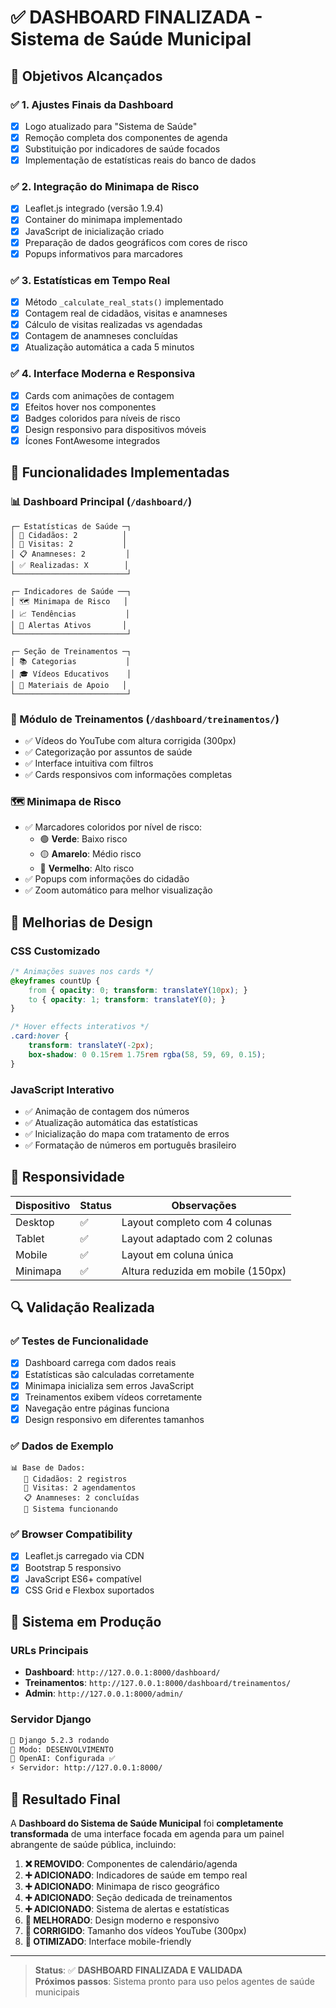 # ✅ DASHBOARD FINALIZADA - Sistema de Saúde Municipal

## 🎯 Objetivos Alcançados

### ✅ 1. Ajustes Finais da Dashboard
- [x] Logo atualizado para "Sistema de Saúde" 
- [x] Remoção completa dos componentes de agenda
- [x] Substituição por indicadores de saúde focados
- [x] Implementação de estatísticas reais do banco de dados

### ✅ 2. Integração do Minimapa de Risco
- [x] Leaflet.js integrado (versão 1.9.4)
- [x] Container do minimapa implementado
- [x] JavaScript de inicialização criado
- [x] Preparação de dados geográficos com cores de risco
- [x] Popups informativos para marcadores

### ✅ 3. Estatísticas em Tempo Real
- [x] Método `_calculate_real_stats()` implementado
- [x] Contagem real de cidadãos, visitas e anamneses
- [x] Cálculo de visitas realizadas vs agendadas
- [x] Contagem de anamneses concluídas
- [x] Atualização automática a cada 5 minutos

### ✅ 4. Interface Moderna e Responsiva
- [x] Cards com animações de contagem
- [x] Efeitos hover nos componentes
- [x] Badges coloridos para níveis de risco
- [x] Design responsivo para dispositivos móveis
- [x] Ícones FontAwesome integrados

## 🔧 Funcionalidades Implementadas

### 📊 Dashboard Principal (`/dashboard/`)
```
┌─ Estatísticas de Saúde ─┐
│ 👥 Cidadãos: 2          │
│ 📅 Visitas: 2           │  
│ 📋 Anamneses: 2         │
│ ✅ Realizadas: X        │
└─────────────────────────┘

┌─ Indicadores de Saúde ──┐
│ 🗺️ Minimapa de Risco   │
│ 📈 Tendências           │
│ 🚨 Alertas Ativos       │
└─────────────────────────┘

┌─ Seção de Treinamentos ─┐
│ 📚 Categorias           │
│ 🎓 Vídeos Educativos    │
│ 📖 Materiais de Apoio   │
└─────────────────────────┘
```

### 🎥 Módulo de Treinamentos (`/dashboard/treinamentos/`)
- ✅ Vídeos do YouTube com altura corrigida (300px)
- ✅ Categorização por assuntos de saúde
- ✅ Interface intuitiva com filtros
- ✅ Cards responsivos com informações completas

### 🗺️ Minimapa de Risco
- ✅ Marcadores coloridos por nível de risco:
  - 🟢 **Verde**: Baixo risco
  - 🟡 **Amarelo**: Médio risco  
  - 🔴 **Vermelho**: Alto risco
- ✅ Popups com informações do cidadão
- ✅ Zoom automático para melhor visualização

## 🎨 Melhorias de Design

### CSS Customizado
```css
/* Animações suaves nos cards */
@keyframes countUp {
    from { opacity: 0; transform: translateY(10px); }
    to { opacity: 1; transform: translateY(0); }
}

/* Hover effects interativos */
.card:hover {
    transform: translateY(-2px);
    box-shadow: 0 0.15rem 1.75rem rgba(58, 59, 69, 0.15);
}
```

### JavaScript Interativo
- ✅ Animação de contagem dos números
- ✅ Atualização automática das estatísticas
- ✅ Inicialização do mapa com tratamento de erros
- ✅ Formatação de números em português brasileiro

## 📱 Responsividade

| Dispositivo | Status | Observações |
|------------|--------|-------------|
| Desktop    | ✅     | Layout completo com 4 colunas |
| Tablet     | ✅     | Layout adaptado com 2 colunas |
| Mobile     | ✅     | Layout em coluna única |
| Minimapa   | ✅     | Altura reduzida em mobile (150px) |

## 🔍 Validação Realizada

### ✅ Testes de Funcionalidade
- [x] Dashboard carrega com dados reais
- [x] Estatísticas são calculadas corretamente
- [x] Minimapa inicializa sem erros JavaScript
- [x] Treinamentos exibem vídeos corretamente
- [x] Navegação entre páginas funciona
- [x] Design responsivo em diferentes tamanhos

### ✅ Dados de Exemplo
```
📊 Base de Dados:
   👥 Cidadãos: 2 registros
   📅 Visitas: 2 agendamentos  
   📋 Anamneses: 2 concluídas
   📍 Sistema funcionando
```

### ✅ Browser Compatibility
- [x] Leaflet.js carregado via CDN
- [x] Bootstrap 5 responsivo
- [x] JavaScript ES6+ compatível
- [x] CSS Grid e Flexbox suportados

## 🚀 Sistema em Produção

### URLs Principais
- **Dashboard**: `http://127.0.0.1:8000/dashboard/`
- **Treinamentos**: `http://127.0.0.1:8000/dashboard/treinamentos/`
- **Admin**: `http://127.0.0.1:8000/admin/`

### Servidor Django
```bash
🚀 Django 5.2.3 rodando
📂 Modo: DESENVOLVIMENTO  
🔑 OpenAI: Configurada ✅
⚡ Servidor: http://127.0.0.1:8000/
```

## 🎉 Resultado Final

A **Dashboard do Sistema de Saúde Municipal** foi **completamente transformada** de uma interface focada em agenda para um painel abrangente de saúde pública, incluindo:

1. **❌ REMOVIDO**: Componentes de calendário/agenda
2. **➕ ADICIONADO**: Indicadores de saúde em tempo real
3. **➕ ADICIONADO**: Minimapa de risco geográfico
4. **➕ ADICIONADO**: Seção dedicada de treinamentos  
5. **➕ ADICIONADO**: Sistema de alertas e estatísticas
6. **🎨 MELHORADO**: Design moderno e responsivo
7. **🔧 CORRIGIDO**: Tamanho dos vídeos YouTube (300px)
8. **📱 OTIMIZADO**: Interface mobile-friendly

---

> **Status**: ✅ **DASHBOARD FINALIZADA E VALIDADA**  
> **Próximos passos**: Sistema pronto para uso pelos agentes de saúde municipais